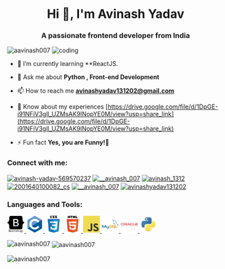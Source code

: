 <h1 align="center">Hi 👋, I'm Avinash Yadav</h1>
<h3 align="center">A passionate frontend developer from India</h3>
<img align="right" alt="coding" width="400" src="https://cdn.dribbble.com/users/926537/screenshots/4502924/python-2.gif">

<p align="left"> <img src="https://komarev.com/ghpvc/?username=aavinash007&label=Profile%20views&color=0e75b6&style=flat" alt="aavinash007" /> </p>

- 🌱 I’m currently learning **ReactJS.

- 💬 Ask me about **Python , Front-end Development**

- 📫 How to reach me **avinashyadav131202@gmail.com**

- 📄 Know about my experiences [https://drive.google.com/file/d/1DpGE-i91NFiV3gll_UZMsAK9lNopYE0M/view?usp=share_link](https://drive.google.com/file/d/1DpGE-i91NFiV3gll_UZMsAK9lNopYE0M/view?usp=share_link)

- ⚡ Fun fact **Yes, you are Funny!👾**

<h3 align="left">Connect with me:</h3>
<p align="left">
<a href="https://linkedin.com/in/avinash-yadav-569570237" target="blank"><img align="center" src="https://raw.githubusercontent.com/rahuldkjain/github-profile-readme-generator/master/src/images/icons/Social/linked-in-alt.svg" alt="avinash-yadav-569570237" height="30" width="40" /></a>
<a href="https://instagram.com/__avinash_007" target="blank"><img align="center" src="https://raw.githubusercontent.com/rahuldkjain/github-profile-readme-generator/master/src/images/icons/Social/instagram.svg" alt="__avinash_007" height="30" width="40" /></a>
<a href="https://www.codechef.com/users/avinash_1312" target="blank"><img align="center" src="https://cdn.jsdelivr.net/npm/simple-icons@3.1.0/icons/codechef.svg" alt="avinash_1312" height="30" width="40" /></a>
<a href="https://www.hackerrank.com/2001640100082_cs" target="blank"><img align="center" src="https://raw.githubusercontent.com/rahuldkjain/github-profile-readme-generator/master/src/images/icons/Social/hackerrank.svg" alt="2001640100082_cs" height="30" width="40" /></a>
<a href="https://www.leetcode.com/__avinash_007" target="blank"><img align="center" src="https://raw.githubusercontent.com/rahuldkjain/github-profile-readme-generator/master/src/images/icons/Social/leet-code.svg" alt="__avinash_007" height="30" width="40" /></a>
<a href="https://auth.geeksforgeeks.org/user/avinashyadav131202" target="blank"><img align="center" src="https://raw.githubusercontent.com/rahuldkjain/github-profile-readme-generator/master/src/images/icons/Social/geeks-for-geeks.svg" alt="avinashyadav131202" height="30" width="40" /></a>
</p>

<h3 align="left">Languages and Tools:</h3>
<p align="left"> <a href="https://getbootstrap.com" target="_blank" rel="noreferrer"> <img src="https://raw.githubusercontent.com/devicons/devicon/master/icons/bootstrap/bootstrap-plain-wordmark.svg" alt="bootstrap" width="40" height="40"/> </a> <a href="https://www.cprogramming.com/" target="_blank" rel="noreferrer"> <img src="https://raw.githubusercontent.com/devicons/devicon/master/icons/c/c-original.svg" alt="c" width="40" height="40"/> </a> <a href="https://www.w3schools.com/css/" target="_blank" rel="noreferrer"> <img src="https://raw.githubusercontent.com/devicons/devicon/master/icons/css3/css3-original-wordmark.svg" alt="css3" width="40" height="40"/> </a> <a href="https://www.w3.org/html/" target="_blank" rel="noreferrer"> <img src="https://raw.githubusercontent.com/devicons/devicon/master/icons/html5/html5-original-wordmark.svg" alt="html5" width="40" height="40"/> </a> <a href="https://developer.mozilla.org/en-US/docs/Web/JavaScript" target="_blank" rel="noreferrer"> <img src="https://raw.githubusercontent.com/devicons/devicon/master/icons/javascript/javascript-original.svg" alt="javascript" width="40" height="40"/> </a> <a href="https://www.mysql.com/" target="_blank" rel="noreferrer"> <img src="https://raw.githubusercontent.com/devicons/devicon/master/icons/mysql/mysql-original-wordmark.svg" alt="mysql" width="40" height="40"/> </a> <a href="https://www.oracle.com/" target="_blank" rel="noreferrer"> <img src="https://raw.githubusercontent.com/devicons/devicon/master/icons/oracle/oracle-original.svg" alt="oracle" width="40" height="40"/> </a> <a href="https://www.python.org" target="_blank" rel="noreferrer"> <img src="https://raw.githubusercontent.com/devicons/devicon/master/icons/python/python-original.svg" alt="python" width="40" height="40"/> </a> </p>

<p><img align="left" src="https://github-readme-stats.vercel.app/api/top-langs?username=aavinash007&show_icons=true&locale=en&layout=compact" alt="aavinash007" /></p>

<p>&nbsp;<img align="center" src="https://github-readme-stats.vercel.app/api?username=aavinash007&show_icons=true&locale=en" alt="aavinash007" /></p>

<p><img align="center" src="https://github-readme-streak-stats.herokuapp.com/?user=aavinash007&" alt="aavinash007" /></p>
